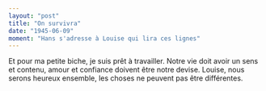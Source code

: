 ```yaml
---
layout: "post"
title: "On survivra"
date: "1945-06-09"
moment: "Hans s'adresse à Louise qui lira ces lignes"
---
```


Et pour ma petite biche, je suis prêt à travailler. Notre vie doit avoir un sens et contenu, amour et confiance doivent être notre devise. Louise, nous serons heureux ensemble, les choses ne peuvent pas être différentes.


<div class="histoire"></div>

<div class="commentaire"></div>